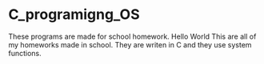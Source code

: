 # C_programigng_OS
These programs are made for school homework.
Hello World
This are all of my homeworks made in school.
They are writen in C and they use system functions.
